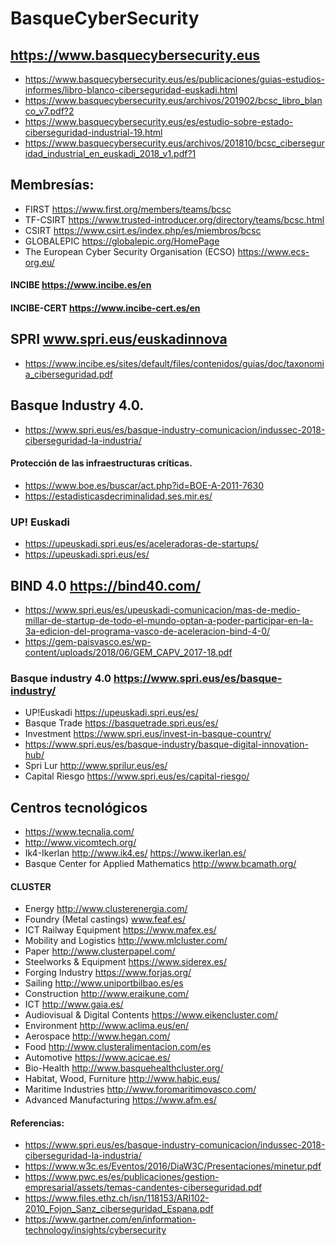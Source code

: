 # BasqueCyberSecurity
## https://www.basquecybersecurity.eus

* https://www.basquecybersecurity.eus/es/publicaciones/guias-estudios-informes/libro-blanco-ciberseguridad-euskadi.html 
* https://www.basquecybersecurity.eus/archivos/201902/bcsc_libro_blanco_v7.pdf?2 
* https://www.basquecybersecurity.eus/es/estudio-sobre-estado-ciberseguridad-industrial-19.html 
* https://www.basquecybersecurity.eus/archivos/201810/bcsc_ciberseguridad_industrial_en_euskadi_2018_v1.pdf?1 

## Membresías:
* FIRST https://www.first.org/members/teams/bcsc 
* TF-CSIRT https://www.trusted-introducer.org/directory/teams/bcsc.html 
* CSIRT https://www.csirt.es/index.php/es/miembros/bcsc 
* GLOBALEPIC https://globalepic.org/HomePage 
* The European Cyber Security Organisation (ECSO) https://www.ecs-org.eu/ 

#### INCIBE https://www.incibe.es/en 
#### INCIBE-CERT https://www.incibe-cert.es/en 

## SPRI www.spri.eus/euskadinnova 
* https://www.incibe.es/sites/default/files/contenidos/guias/doc/taxonomia_ciberseguridad.pdf 

## Basque Industry 4.0. 
* https://www.spri.eus/es/basque-industry-comunicacion/indussec-2018-ciberseguridad-la-industria/ 

#### Protección de las infraestructuras críticas. 
* https://www.boe.es/buscar/act.php?id=BOE-A-2011-7630 
* https://estadisticasdecriminalidad.ses.mir.es/ 

### UP! Euskadi 
* https://upeuskadi.spri.eus/es/aceleradoras-de-startups/ 
* https://upeuskadi.spri.eus/es/ 

## BIND 4.0 https://bind40.com/ 
* https://www.spri.eus/es/upeuskadi-comunicacion/mas-de-medio-millar-de-startup-de-todo-el-mundo-optan-a-poder-participar-en-la-3a-edicion-del-programa-vasco-de-aceleracion-bind-4-0/ 
* https://gem-paisvasco.es/wp-content/uploads/2018/06/GEM_CAPV_2017-18.pdf 

### Basque industry 4.0 https://www.spri.eus/es/basque-industry/ 
* UP!Euskadi https://upeuskadi.spri.eus/es/ 
* Basque Trade https://basquetrade.spri.eus/es/ 
* Investment https://www.spri.eus/invest-in-basque-country/ 
* https://www.spri.eus/es/basque-industry/basque-digital-innovation-hub/ 
* Spri Lur http://www.sprilur.eus/es/ 
* Capital Riesgo https://www.spri.eus/es/capital-riesgo/ 

## Centros tecnológicos
* https://www.tecnalia.com/
* http://www.vicomtech.org/
* Ik4-Ikerlan http://www.ik4.es/ https://www.ikerlan.es/
* Basque Center for Applied Mathematics http://www.bcamath.org/

#### CLUSTER
* Energy http://www.clusterenergia.com/ 
* Foundry (Metal castings) www.feaf.es/ 
* ICT Railway Equipment https://www.mafex.es/ 
* Mobility and Logistics http://www.mlcluster.com/ 
* Paper http://www.clusterpapel.com/ 
* Steelworks & Equipment https://www.siderex.es/ 
* Forging Industry https://www.forjas.org/ 
* Sailing http://www.uniportbilbao.es/es 
* Construction http://www.eraikune.com/ 
* ICT http://www.gaia.es/ 
* Audiovisual & Digital Contents https://www.eikencluster.com/ 
* Environment http://www.aclima.eus/en/
* Aerospace http://www.hegan.com/
* Food http://www.clusteralimentacion.com/es
* Automotive https://www.acicae.es/
* Bio-Health http://www.basquehealthcluster.org/
* Habitat, Wood, Furniture http://www.habic.eus/
* Maritime Industries http://www.foromaritimovasco.com/
* Advanced Manufacturing https://www.afm.es/



#### Referencias:
* https://www.spri.eus/es/basque-industry-comunicacion/indussec-2018-ciberseguridad-la-industria/ 
* https://www.w3c.es/Eventos/2016/DiaW3C/Presentaciones/minetur.pdf 
* https://www.pwc.es/es/publicaciones/gestion-empresarial/assets/temas-candentes-ciberseguridad.pdf 
* https://www.files.ethz.ch/isn/118153/ARI102-2010_Fojon_Sanz_ciberseguridad_Espana.pdf 
* https://www.gartner.com/en/information-technology/insights/cybersecurity 
